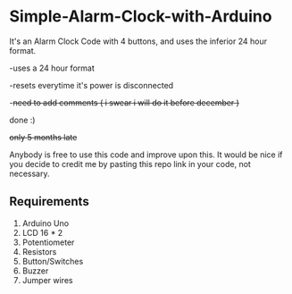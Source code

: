 # Simple-Alarm-Clock-with-Arduino
It's an Alarm Clock Code with 4 buttons, and uses the inferior 24 hour format. 

-uses a 24 hour format 

-resets everytime it's power is disconnected

-~~need to add comments ( i swear i will do it before december )~~  

done :) 

~~only 5 months late~~

Anybody is free to use this code and improve upon this. It would be nice if you decide to credit me by pasting this repo link in your code, not necessary. 

## Requirements 

1. Arduino Uno 
2. LCD 16 * 2
3. Potentiometer 
4. Resistors
5. Button/Switches
6. Buzzer
7. Jumper wires
